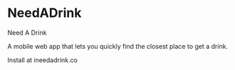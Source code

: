 NeedADrink
==========

Need A Drink

A mobile web app that lets you quickly find the closest place to get a drink.

Install at ineedadrink.co
